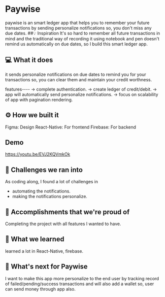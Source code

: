 # Paywise
paywise is an smart ledger app that helps you to remember your future transactions by sending personalize notifications so, you don't miss any due dates.
##💡 Inspiration
It's so hard to remember all future transactions in mind and the traditional way of recording it using notebook and pen doesn't remind us automatically on due dates, so I build this smart ledger app.

## 💻 What it does
it sends personalize notifications on due dates to remind you for your transactions so, you can clear them and maintain your credit worthness.

features----
-> complete authentication.
-> create ledger of credit/debit.
-> app will automatically send personalize notifications.
-> focus on scalability of app with pagination rendering.

## ⚙️ How we built it
Figma: Design
React-Native: For frontend
Firebase: For backend

## Demo
https://youtu.be/EVJ2KQVmkOk

## 🧠 Challenges we ran into
As coding along, I found a lot of challenges in 
- automating the notifications.
- making the notifications personalize.
## 🏅 Accomplishments that we're proud of
Completing the project with all features I wanted to have.
## 📖 What we learned
learned a lot in React-Native, firebase.
## 🚀 What's next for Paywise
I want to make this app more personalize to the end user by tracking record of failed/pending/success transactions and will also add a wallet so, user can send money through app also.
